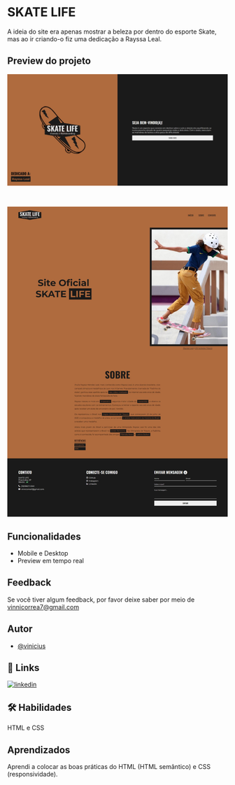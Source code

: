 
# SKATE LIFE

A ideia do site era apenas mostrar a beleza por dentro do esporte Skate, mas ao ir criando-o fiz uma dedicação a Rayssa Leal.
## Preview do projeto

<p align="center">
  <img alt="" src="assets/imagens/print-page-1.jpeg">
</p>

<br/>

<p align="center">
  <img alt="" src="assets/imagens/print-page-2.jpeg">
</p>

## Funcionalidades

- Mobile e Desktop
- Preview em tempo real

## Feedback

Se você tiver algum feedback, por favor deixe saber por meio de vinnicorrea7@gmail.com


## Autor

- [@vinicius](https://www.github.com/viniciuswx)


## 🔗 Links
[![linkedin](https://img.shields.io/badge/linkedin-0A66C2?style=for-the-badge&logo=linkedin&logoColor=white)](https://www.linkedin.com/in/vinicius-graciano-5081501a1/)

## 🛠 Habilidades
HTML e CSS

## Aprendizados

Aprendi a colocar as boas práticas do HTML (HTML semântico) e CSS (responsividade).

